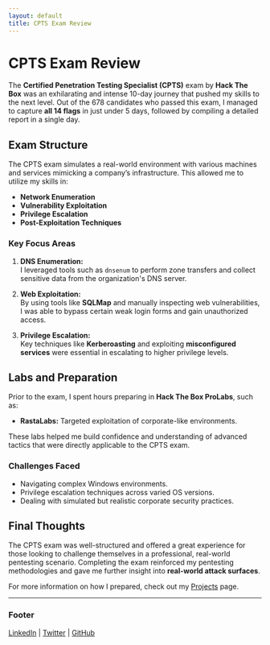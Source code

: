 ```yaml
---
layout: default
title: CPTS Exam Review
---
```


# CPTS Exam Review

The **Certified Penetration Testing Specialist (CPTS)** exam by **Hack The Box** was an exhilarating and intense 10-day journey that pushed my skills to the next level. Out of the 678 candidates who passed this exam, I managed to capture **all 14 flags** in just under 5 days, followed by compiling a detailed report in a single day.

## Exam Structure

The CPTS exam simulates a real-world environment with various machines and services mimicking a company’s infrastructure. This allowed me to utilize my skills in:

- **Network Enumeration**
- **Vulnerability Exploitation**
- **Privilege Escalation**
- **Post-Exploitation Techniques**
  
### Key Focus Areas

1. **DNS Enumeration:**  
   I leveraged tools such as `dnsenum` to perform zone transfers and collect sensitive data from the organization's DNS server.

2. **Web Exploitation:**  
   By using tools like **SQLMap** and manually inspecting web vulnerabilities, I was able to bypass certain weak login forms and gain unauthorized access.

3. **Privilege Escalation:**  
   Key techniques like **Kerberoasting** and exploiting **misconfigured services** were essential in escalating to higher privilege levels.

## Labs and Preparation

Prior to the exam, I spent hours preparing in **Hack The Box ProLabs**, such as:

- **RastaLabs:** Targeted exploitation of corporate-like environments.

These labs helped me build confidence and understanding of advanced tactics that were directly applicable to the CPTS exam.

### Challenges Faced

- Navigating complex Windows environments.
- Privilege escalation techniques across varied OS versions.
- Dealing with simulated but realistic corporate security practices.

## Final Thoughts

The CPTS exam was well-structured and offered a great experience for those looking to challenge themselves in a professional, real-world pentesting scenario. Completing the exam reinforced my pentesting methodologies and gave me further insight into **real-world attack surfaces**.

For more information on how I prepared, check out my [Projects](./projects.html) page.

---

### Footer

[LinkedIn](https://linkedin.com/in/yourprofile) | [Twitter](https://twitter.com/yourprofile) | [GitHub](https://github.com/yourprofile)

